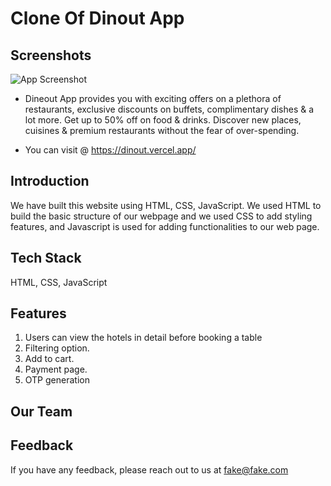 # Clone Of Dinout App
## Screenshots

![App Screenshot](https://miro.medium.com/max/1400/1*-o0Gs4y3ES5Kjjnj4FB3ig.png)

- Dineout App provides you with exciting offers on a plethora of restaurants, exclusive discounts on buffets, complimentary dishes & a lot more. Get up to 50% off on food & drinks. Discover new places, cuisines & premium restaurants without the fear of over-spending.

- You can visit @ https://dinout.vercel.app/

## Introduction
 We have built this website using HTML, CSS, JavaScript. We used HTML to build the basic structure of our webpage and we used CSS to add styling features, and Javascript is used for adding functionalities to our web page.

## Tech Stack
HTML, CSS, JavaScript

## Features
1. Users can view the hotels in detail before booking a table
2. Filtering option.
3. Add to cart.
4. Payment page.
5. OTP generation

## Our Team

## Feedback

If you have any feedback, please reach out to us at fake@fake.com


